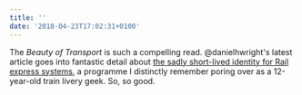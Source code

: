 ```yaml
---
title: ''
date: '2018-04-23T17:02:31+0100'
---
```

The <cite>Beauty of Transport</cite> is such a compelling read. @danielhwright's latest article goes into fantastic detail about [the sadly short-lived identity for Rail express systems](https://thebeautyoftransport.com/2018/04/18/resplendence-rail-express-systems-1991-corporate-identity-roundel-design-group-uk/), a programme I distinctly remember poring over as a 12-year-old train livery geek. So, so good.
